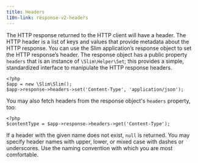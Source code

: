 ```yaml
---
title: Headers
l10n-link: response-v2-headers
---
```

The HTTP response returned to the HTTP client will have a header. The HTTP header is a list of keys and values that
provide metadata about the HTTP response. You can use the Slim application’s response object to set the HTTP
response’s header. The response object has a public property `headers` that is an instance of `\Slim\Helper\Set`;
this provides a simple, standardized interface to manipulate the HTTP response headers.

    <?php
    $app = new \Slim\Slim();
    $app->response->headers->set('Content-Type', 'application/json');

You may also fetch headers from the response object's `headers` property, too:

    <?php
    $contentType = $app->response->headers->get('Content-Type');

If a header with the given name does not exist, `null` is returned. You may specify header names with upper, lower,
or mixed case with dashes or underscores. Use the naming convention with which you are most comfortable.
